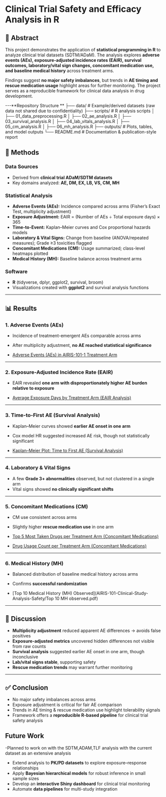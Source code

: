 # Clinical Trial Safety and Efficacy Analysis in R  

## 📄 Abstract  
This project demonstrates the application of **statistical programming in R** to analyze clinical trial datasets (SDTM/ADaM). The analysis explores **adverse events (AEs), exposure-adjusted incidence rates (EAIR), survival outcomes, laboratory/vital sign changes, concomitant medication use, and baseline medical history** across treatment arms.  

Findings suggest **no major safety imbalances**, but trends in **AE timing and rescue medication usage** highlight areas for further monitoring. The project serves as a reproducible framework for clinical data analysis in drug development.  

---**Repository Structure ** 
├── data/ # Example/derived datasets (raw data not shared due to confidentiality)
├── scripts/ # R analysis scripts
│ ├── 01_data_preprocessing.R
│ ├── 02_ae_analysis.R
│ ├── 03_survival_analysis.R
│ ├── 04_lab_vitals_analysis.R
│ ├── 05_cm_analysis.R
│ ├── 06_mh_analysis.R
├── outputs/ # Plots, tables, and model outputs
└── README.md # Documentation & publication-style report

## 🔬 Methods  

### Data Sources  
- Derived from **clinical trial ADaM/SDTM datasets**  
- Key domains analyzed: **AE, DM, EX, LB, VS, CM, MH**  

### Statistical Analysis  
- **Adverse Events (AEs):** Incidence compared across arms (Fisher’s Exact Test, multiplicity adjustment)  
- **Exposure Adjustment:** EAIR = (Number of AEs ÷ Total exposure days) × 365  
- **Time-to-Event:** Kaplan–Meier curves and Cox proportional hazards models  
- **Laboratory & Vital Signs:** Change from baseline (ANOVA/repeated measures); Grade ≥3 toxicities flagged  
- **Concomitant Medications (CM):** Usage summarized; class-level heatmaps plotted  
- **Medical History (MH):** Baseline balance across treatment arms  

### Software  
- **R** (tidyverse, dplyr, ggplot2, survival, broom)  
- Visualizations created with **ggplot2** and survival analysis functions  

---

## 📊 Results  

### 1. Adverse Events (AEs)  
- Incidence of treatment-emergent AEs comparable across arms  
- After multiplicity adjustment, **no AE reached statistical significance**  

- [Adverse Events (AEs) in AIRIS-101-1 Treatment Arm](path/to/AE_in_AIRIS-101_1_TRTARM.pdf) 

---

### 2. Exposure-Adjusted Incidence Rate (EAIR)  
- EAIR revealed **one arm with disproportionately higher AE burden relative to exposure**  

- [Average Exposure Days by Treatment Arm (EAIR Analysis)](path/to/Average_Exposure_days_by_TRTARM.pdf)  

---

### 3. Time-to-First AE (Survival Analysis)  
- Kaplan–Meier curves showed **earlier AE onset in one arm**  
- Cox model HR suggested increased AE risk, though not statistically significant  

- [Kaplan–Meier Plot: Time to First AE (Survival Analysis)](path/to/Kaplan-Meier_Plot_Time_to_First_AE.pdf)  

---

### 4. Laboratory & Vital Signs  
- A few **Grade 3+ abnormalities** observed, but not clustered in a single arm  
- Vital signs showed **no clinically significant shifts**  


---

### 5. Concomitant Medications (CM)  
- CM use consistent across arms  
- Slightly higher **rescue medication use** in one arm  

- [Top 5 Most Taken Drugs per Treatment Arm (Concomitant Medications)](path/to/Top5_Most_Taken_Drugs_per_TRTARM.pdf)  
- [Drug Usage Count per Treatment Arm (Concomitant Medications)](path/to/Drug_Usage_Count_per_TRTARM.pdf)  

---

### 6. Medical History (MH)  
- Balanced distribution of baseline medical history across arms  
- Confirms **successful randomization**  

- [Top 10 Medical History (MH) Observed](AIRIS-101-Clinical-Study-Analysis-Safety/Top 10 MH observed.pdf)  

---

## 🧾 Discussion  
- **Multiplicity adjustment** reduced apparent AE differences → avoids false positives  
- **Exposure-adjusted metrics** uncovered hidden differences not visible from raw counts  
- **Survival analysis** suggested earlier AE onset in one arm, though inconclusive  
- **Lab/vital signs stable**, supporting safety  
- **Rescue medication trends** may warrant further monitoring  

---

## ✅ Conclusion  
- No major safety imbalances across arms  
- Exposure adjustment is critical for fair AE comparison  
- Trends in AE timing & rescue medication use highlight tolerability signals  
- Framework offers a **reproducible R-based pipeline** for clinical trial safety analysis  

## Future Work  
-Planned to work on with the SDTM,ADAM,TLF analysis with the current dataset as an extensive analysis
- Extend analysis to **PK/PD datasets** to explore exposure–response relationships  
- Apply **Bayesian hierarchical models** for robust inference in small sample sizes  
- Develop an **interactive Shiny dashboard** for clinical trial monitoring  
- Automate **data pipelines** for multi-study integration 

